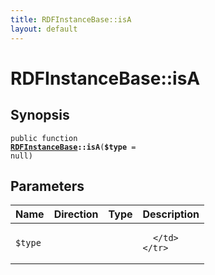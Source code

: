 ```yaml
---
title: RDFInstanceBase::isA
layout: default
---
```


# RDFInstanceBase::isA

## Synopsis

<code>public function <b><a href="RDFInstanceBase">RDFInstanceBase</a>::isA</b>(<b>$type</b> = null)</code>

## Parameters

<table>
  <thead>
    <tr>
      <th>Name</th>
      <th>Direction</th>
      <th>Type</th>
      <th>Description</th>
    </tr>
  </thead>
  <tbody>
    <tr>
      <td><code>$type</code>
      <td><i></i></td>
      <td></td>
      <td>

      </td>
    </tr>
  </tbody>
</table>

